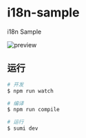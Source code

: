# i18n-sample

i18n Sample

![preview](https://img.alicdn.com/imgextra/i3/O1CN016W1bN81ffcZBlRjJr_!!6000000004034-1-tps-1236-790.gif)

## 运行
```bash
# 开发
$ npm run watch

# 编译
$ npm run compile

# 运行
$ sumi dev
```
